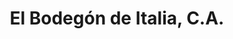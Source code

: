 ---
title: "El Bodegón de Italia, C.A."
url: /ciudad-guayana-puerto-ordaz/el-bodegon-de-italia-c-a/
shop: Spirituosen
---